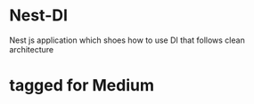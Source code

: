 
# Nest-DI
Nest js application which shoes how to use DI that follows clean architecture

# tagged for Medium
